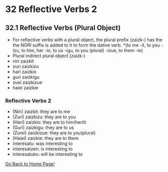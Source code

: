 # 32 Reflective Verbs 2
## 32.1 Reflective Verbs (Plural Object)
* For reflective verbs with a plural object, the plural prefix (zaizk-) has the the NORI suffix is added to it to form the dative verb.
*(to me -it, to you -izu, to him, her -io, to us -igu, to you (plural) -izue,  to them  -ie)
* Plural indirect plural object (zaizk-)
* niri zaizkit
* zuri zaizkizu
* hari zaizkio
* guri zaizkigu
* zuei zaizkizue
* haiei zaizkie

### Reflective Verbs 2
* (Niri) zaizkit: they are to me
* (Zuri) zaizkizu: they are to you
* (Hari) zaizkio: they are to him/her/it
* (Guri) zaizkigu: they are to us
* (Zurei) zaizkizue: they are to you(plural)
* (Haiei) zaizkie: they are to them
* interesatu: was interesting to
* interesatzen: is interesting to
* interesatuko: will be interesting to

[ Go Back to Home Page!](..)
